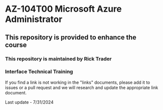 # AZ-104T00 Microsoft Azure Administrator

## This repository is provided to enhance the course

### This repository is maintained by Rick Trader <br>
### Interface Technical Training<br>

If you find a link is not working in the "links" documents, please add it to issues or a pull request and we will research and update the appropriate link document.<br>

Last update - 7/31/2024
